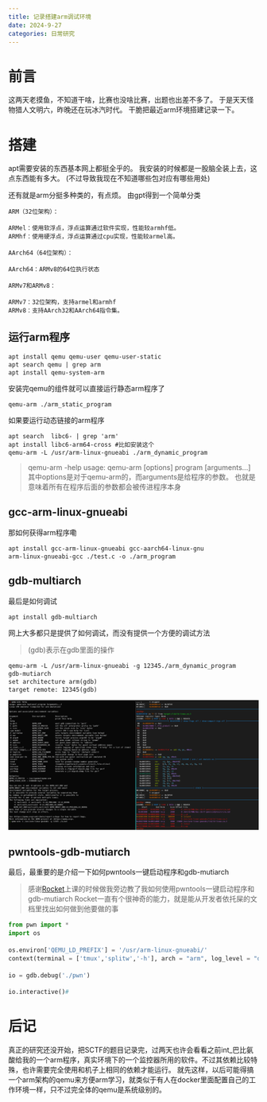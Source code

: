 ```yaml
---
title: 记录搭建arm调试环境
date: 2024-9-27
categories: 日常研究
---
```

# 前言
这两天老摸鱼，不知道干啥，比赛也没啥比赛，出题也出差不多了。
于是天天怪物猎人文明六，昨晚还在玩冰汽时代。
干脆把最近arm环境搭建记录一下。
# 搭建
apt需要安装的东西基本网上都挺全乎的。
我安装的时候都是一股脑全装上去，这点东西能有多大。
(不过导致我现在不知道哪些包对应有哪些用处)

还有就是arm分挺多种类的，有点烦。
由gpt得到一个简单分类
```
ARM（32位架构）：

ARMel：使用软浮点，浮点运算通过软件实现，性能较armhf低。
ARMhf：使用硬浮点，浮点运算通过cpu实现，性能较armel高。

AArch64（64位架构）：

AArch64：ARMv8的64位执行状态

ARMv7和ARMv8：

ARMv7：32位架构，支持armel和armhf
ARMv8：支持AArch32和AArch64指令集。
```

## 运行arm程序
```shell
apt install qemu qemu-user qemu-user-static
apt search qemu | grep arm
apt install qemu-system-arm
```

安装完qemu的组件就可以直接运行静态arm程序了
```shell
qemu-arm ./arm_static_program
```

如果要运行动态链接的arm程序
```shell
apt search  libc6- | grep 'arm'
apt install libc6-arm64-cross #比如安装这个 
qemu-arm -L /usr/arm-linux-gnueabi ./arm_dynamic_program
```
> qemu-arm -help
> usage: qemu-arm [options] program [arguments...]
> 其中options是对于qemu-arm的，而arguments是给程序的参数。
> 也就是意味着所有在程序后面的参数都会被传进程序本身

## gcc-arm-linux-gnueabi
那如何获得arm程序嘞
```shell
apt install gcc-arm-linux-gnueabi gcc-aarch64-linux-gnu
arm-linux-gnueabi-gcc ./test.c -o ./arm_program
```

## gdb-multiarch
最后是如何调试
```shell
apt install gdb-multiarch
```
网上大多都只是提供了如何调试，而没有提供一个方便的调试方法
> (gdb)表示在gdb里面的操作
```shell
qemu-arm -L /usr/arm-linux-gnueabi -g 12345./arm_dynamic_program
gdb-mutiarch
set architecture arm(gdb)
target remote: 12345(gdb)
```
![最终效果](./arm-debug/arm-gdb.png)

## pwntools-gdb-mutiarch
最后，最重要的是介绍一下如何pwntools一键启动程序和gdb-mutiarch
> 感谢[Rocket](https://rocketmadev.github.io/)上课的时候做我旁边教了我如何使用pwntools一键启动程序和gdb-mutiarch
> Rocket一直有个很神奇的能力，就是能从开发者依托屎的文档里找出如何做到他要做的事

```python
from pwn import *
import os

os.environ['QEMU_LD_PREFIX'] = '/usr/arm-linux-gnueabi/'
context(terminal = ['tmux','splitw','-h'], arch = "arm", log_level = "debug")

io = gdb.debug('./pwn')

io.interactive()#
```
# 后记
真正的研究还没开始，把SCTF的题目记录完，过两天也许会看看之前int_巴比氨酸给我的一个arm程序，真实环境下的一个监控器所用的软件。不过其依赖比较特殊，也许需要完全使用和机子上相同的依赖才能运行。
就先这样，以后可能得搞一个arm架构的qemu来方便arm学习，就类似于有人在docker里面配置自己的工作环境一样，只不过完全体的qemu是系统级别的。
